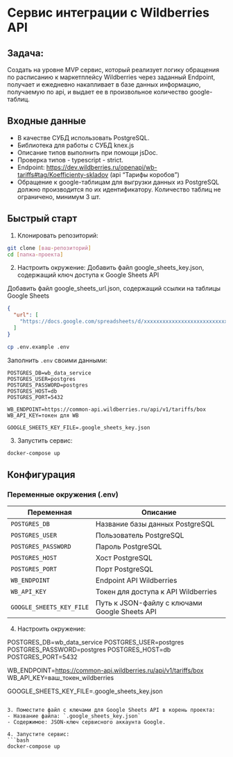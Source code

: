 # Сервис интеграции с Wildberries API

## Задача:
Cоздать на уровне MVP сервис, который реализует логику обращения по расписанию к маркетплейсу Wildberries через заданный Endpoint, получает и ежедневно накапливает в базе данных информацию, получаемую по api, и выдает ее в произвольное количество google-таблиц.

## Входные данные
  - В качестве СУБД использовать PostgreSQL.
  - Библиотека для работы с СУБД knex.js
  - Описание типов выполнить при помощи jsDoc.
  - Проверка типов - typescript - strict.
  - Endpoint: https://dev.wildberries.ru/openapi/wb-tariffs#tag/Koefficienty-skladov (api “Тарифы коробов”)
  - Обращение к google-таблицам для выгрузки данных из PostgreSQL должно производится по их идентификатору. Количество таблиц не ограничено, минимум 3 шт.

## Быстрый старт

1. Клонировать репозиторий:
```bash
git clone [ваш-репозиторий]
cd [папка-проекта]
```

2. Настроить окружение:
Добавить файл google_sheets_key.json, содержащий ключ доступа к Google Sheets API

Добавить файл google_sheets_url.json, содержащий ссылки на таблицы Google Sheets
```json
{
  "url": [
    "https://docs.google.com/spreadsheets/d/xxxxxxxxxxxxxxxxxxxxxxxxxxxxxxxxxxxxxxx/"
  ]
}
```

```bash
cp .env.example .env
```
Заполнить `.env` своими данными:
```
POSTGRES_DB=wb_data_service
POSTGRES_USER=postgres
POSTGRES_PASSWORD=postgres
POSTGRES_HOST=db
POSTGRES_PORT=5432

WB_ENDPOINT=https://common-api.wildberries.ru/api/v1/tariffs/box
WB_API_KEY=токен для WB

GOOGLE_SHEETS_KEY_FILE=.google_sheets_key.json
```

3. Запустить сервис:
```bash
docker-compose up
```

## Конфигурация

### Переменные окружения (.env)
| Переменная | Описание |
|------------|----------|
| `POSTGRES_DB` | Название базы данных PostgreSQL |
| `POSTGRES_USER` | Пользователь PostgreSQL |
| `POSTGRES_PASSWORD` | Пароль PostgreSQL |
| `POSTGRES_HOST` | Хост PostgreSQL |
| `POSTGRES_PORT` | Порт PostgreSQL |
| `WB_ENDPOINT` | Endpoint API Wildberries |
| `WB_API_KEY` | Токен для доступа к API Wildberries |
| `GOOGLE_SHEETS_KEY_FILE` | Путь к JSON-файлу с ключами Google Sheets API |

4. Настроить окружение:

POSTGRES_DB=wb_data_service
POSTGRES_USER=postgres
POSTGRES_PASSWORD=postgres
POSTGRES_HOST=db
POSTGRES_PORT=5432

WB_ENDPOINT=https://common-api.wildberries.ru/api/v1/tariffs/box
WB_API_KEY=ваш_токен_wildberries

GOOGLE_SHEETS_KEY_FILE=.google_sheets_key.json
```

3. Поместите файл с ключами для Google Sheets API в корень проекта:
- Название файла: `.google_sheets_key.json`
- Содержимое: JSON-ключ сервисного аккаунта Google.

4. Запустите сервис:
```bash
docker-compose up
```
